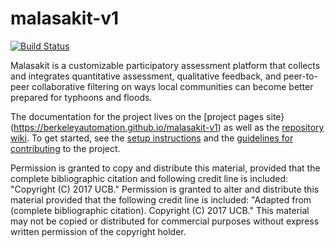 # malasakit-v1

[![Build Status](https://travis-ci.org/BerkeleyAutomation/malasakit-v1.svg?branch=master)](https://travis-ci.org/BerkeleyAutomation/malasakit-v1)

Malasakit is a customizable participatory assessment platform that collects and integrates quantitative assessment, qualitative feedback, and peer-to-peer collaborative filtering on ways local communities can become better prepared for typhoons and floods.

The documentation for the project lives on the [project pages site}(https://berkeleyautomation.github.io/malasakit-v1) as well as the [repository wiki](https://github.com/BerkeleyAutomation/malasakit-v1/wiki).
To get started, see the [setup instructions](https://github.com/BerkeleyAutomation/malasakit-v1/wiki/Setup) and the [guidelines for contributing](https://github.com/BerkeleyAutomation/malasakit-v1/wiki/Guidelines-for-Contributing) to the project.

Permission is granted to copy and distribute this material, provided that the complete bibliographic citation and following credit line is included: "Copyright (C) 2017 UCB." Permission is granted to alter and distribute this material provided that the following credit line is included: "Adapted from (complete bibliographic
citation). Copyright (C) 2017 UCB." This material may not be copied or distributed for commercial purposes without express written permission of the copyright holder.
